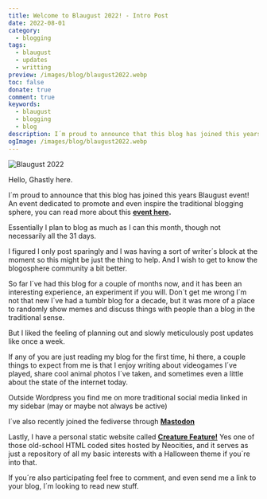 ```yaml
---
title: Welcome to Blaugust 2022! - Intro Post
date: 2022-08-01
category:
  - blogging
tags:
  - blaugust
  - updates
  - writting
preview: /images/blog/blaugust2022.webp
toc: false
donate: true
comment: true
keywords:
  - blaugust
  - blogging
  - blog
description: I´m proud to announce that this blog has joined this years Blaugust event! An event dedicated to promote and even inspire the traditional blogging sphere.
ogImage: /images/blog/blaugust2022.webp
---
```

![Blaugust 2022](/images/blog/blaugust2022.webp)

Hello, Ghastly here.

I´m proud to announce that this blog has joined this years Blaugust event! An event dedicated to promote and even inspire the traditional blogging sphere, you can read more about this **[event here](https://aggronaut.com/2022/07/15/introducing-blaugust-2022/).**

Essentially I plan to blog as much as I can this month, though not necessarily all the 31 days.

I figured I only post sparingly and I was having a sort of writer´s block at the moment so this might be just the thing to help. And I wish to get to know the blogosphere community a bit better.

So far I´ve had this blog for a couple of months now, and it has been an interesting experience, an experiment if you will. Don´t get me wrong I´m not that new I´ve had a tumblr blog for a decade, but it was more of a place to randomly show memes and discuss things with people than a blog in the traditional sense.

But I liked the feeling of planning out and slowly meticulously post updates like once a week.

If any of you are just reading my blog for the first time, hi there, a couple things to expect from me is that I enjoy writing about videogames I´ve played, share cool animal photos I´ve taken, and sometimes even a little about the state of the internet today.

Outside Wordpress you find me on more traditional social media linked in my sidebar (may or maybe not always be active)

I´ve also recently joined the fediverse through [**Mastodon**](https://blorbo.social/@creaturefeature)

Lastly, I have a personal static website called [**Creature Feature!**](https://creaturefeature.neocities.org/) Yes one of those old-school HTML coded sites hosted by Neocities, and it serves as just a repository of all my basic interests with a Halloween theme if you´re into that.

If you´re also participating feel free to comment, and even send me a link to your blog, I´m looking to read new stuff.


